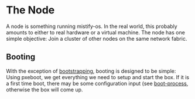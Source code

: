 # The Node
A node is something running mistify-os. In the real world, this probably amounts to either to real hardware or a virtual machine. The node has one simple objective: Join a cluster of other nodes on the same network fabric.

## Booting
With the exception of [bootstrapping](../bootstrapping/README.md), booting is designed to be simple: Using pxeboot, we get everything we need to setup and start the box. If it is a first time boot, there may be some configuration input (see [boot-process](../boot-process/README.md), otherwise the box will come up.
